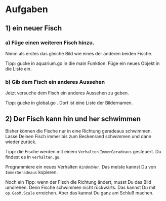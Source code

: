 # Aufgaben

## 1) ein neuer Fisch

### a) Füge einen weiteren Fisch hinzu.

Nimm als erstes das gleiche Bild wie eines der anderen beiden Fische.

Tipp: gucke in aquarium.go in die main Funktion.
Füge ein neues Objekt in die Liste ein.

### b) Gib dem Fisch ein anderes Aussehen

Jetzt versuche dem Fisch ein anderes Aussehen zu geben.

Tipp: gucke in global.go . Dort ist eine Liste der Bildernamen. 

## 2) Der Fisch kann hin und her schwimmen

Bisher können die Fische nur in eine Richtung geradeaus schwimmen.
Lasse Deinen Fisch immer bis zum Beckenrand schwimmen und dann wieder zurück.

Tipp: die Fische werden mit einem `Verhalten` `ImmerGeradeaus` gesteuert.
Du findest es in `verhalten.go`.

Programmiere ein neues Verhalten `HinUndHer`. Das meiste kannst Du
von `ImmerGeradeaus` kopieren.

Noch ein Tipp: wenn der Fisch die Richtung ändert, musst Du das Bild umdrehen.
Denn Fische schwimmen nicht rückwärts.
Das kannst Du mit `op.GeoM.Scale` erreichen.
Aber das kannst Du ganz am Schluß machen.
